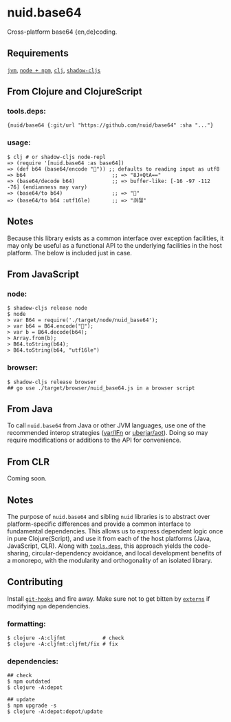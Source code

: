 # nuid.base64

Cross-platform base64 {en,de}coding.

## Requirements

[`jvm`](https://www.java.com/en/download/), [`node + npm`](https://nodejs.org/en/download/), [`clj`](https://clojure.org/guides/getting_started), [`shadow-cljs`](https://shadow-cljs.github.io/docs/UsersGuide.html#_installation)

## From Clojure and ClojureScript

### tools.deps:

`{nuid/base64 {:git/url "https://github.com/nuid/base64" :sha "..."}`

### usage:

```
$ clj # or shadow-cljs node-repl
=> (require '[nuid.base64 :as base64])
=> (def b64 (base64/encode "🐴")) ;; defaults to reading input as utf8
=> b64                            ;; => "8J+QtA=="
=> (base64/decode b64)            ;; => buffer-like: [-16 -97 -112 -76] (endianness may vary)
=> (base64/to b64)                ;; => "🐴"
=> (base64/to b64 :utf16le)       ;; => "鿰뒐"
```

## Notes

Because this library exists as a common interface over exception facilities, it may only be useful as a functional API to the underlying facilities in the host platform. The below is included just in case.

## From JavaScript

### node:

```
$ shadow-cljs release node
$ node
> var B64 = require('./target/node/nuid_base64');
> var b64 = B64.encode("🐴");
> var b = B64.decode(b64);
> Array.from(b);
> B64.toString(b64);
> B64.toString(b64, "utf16le")
```

### browser:

```
$ shadow-cljs release browser
## go use ./target/browser/nuid_base64.js in a browser script
```

## From Java

To call `nuid.base64` from Java or other JVM languages, use one of the recommended interop strategies ([var/IFn](https://clojure.org/reference/java_interop#_calling_clojure_from_java) or [uberjar/aot](https://push-language.hampshire.edu/t/calling-clojure-code-from-java/865)). Doing so may require modifications or additions to the API for convenience.

## From CLR

Coming soon.

## Notes

The purpose of `nuid.base64` and sibling `nuid` libraries is to abstract over platform-specific differences and provide a common interface to fundamental dependencies. This allows us to express dependent logic once in pure Clojure(Script), and use it from each of the host platforms (Java, JavaScript, CLR). Along with [`tools.deps`](https://clojure.org/guides/deps_and_cli), this approach yields the code-sharing, circular-dependency avoidance, and local development benefits of a monorepo, with the modularity and orthogonality of an isolated library.

## Contributing

Install [`git-hooks`](https://github.com/icefox/git-hooks) and fire away. Make sure not to get bitten by [`externs`](https://clojurescript.org/guides/externs) if modifying `npm` dependencies.

### formatting:

```
$ clojure -A:cljfmt            # check
$ clojure -A:cljfmt:cljfmt/fix # fix
```

### dependencies:

```
## check
$ npm outdated
$ clojure -A:depot

## update
$ npm upgrade -s
$ clojure -A:depot:depot/update
```
